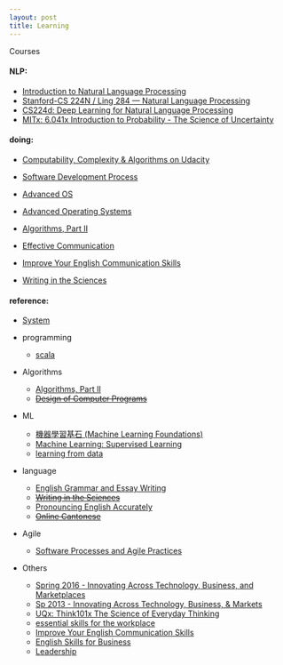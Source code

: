```yaml
---
layout: post
title: Learning
---
```

Courses

#### NLP:
   * [Introduction to Natural Language Processing
](https://www.coursera.org/learn/natural-language-processing/home/welcome)
   * [Stanford-CS 224N / Ling 284  —  Natural Language Processing](http://web.stanford.edu/class/cs224n/syllabus.shtml)
   * [CS224d: Deep Learning for Natural Language Processing](http://cs224d.stanford.edu/)
   * [MITx: 6.041x Introduction to Probability - The Science of Uncertainty](https://courses.edx.org/courses/course-v1:MITx+6.041x_3+2T2016/info)

#### doing: 
  - [Computability, Complexity & Algorithms on Udacity](https://www.udacity.com/wiki/ud061) 
  - [Software Development Process](https://www.udacity.com/course/software-development-process--ud805)
  - [Advanced OS](https://www.udacity.com/course/gt-refresher-advanced-os--ud098) 
  - [Advanced Operating Systems](https://www.udacity.com/course/advanced-operating-systems--ud189)
  - [Algorithms, Part II](https://www.coursera.org/course/algs4partII)    

  - [Effective Communication](https://www.coursera.org/learn/effective-intercultural-communication/home/welcome)
  - [Improve Your English Communication Skills](https://www.coursera.org/learn/professional-emails-english/home/welcome)
  - [Writing in the Sciences](https://lagunita.stanford.edu/courses/Medicine/SciWrite./Fall2015/info)


#### reference:

  * [System](https://github.com/muyun/dev.computersystem/blob/master/constructsystem/README.md) 
  * programming
      - [scala](https://class.coursera.org/progfun-003)

  * Algorithms
     - [Algorithms, Part II](https://www.coursera.org/course/algs4partII)    
     - <del>[Design of Computer Programs](https://www.udacity.com/wiki/cs212) </del>

     
  * ML
     - [機器學習基石 (Machine Learning Foundations)](https://class.coursera.org/ntumlone-003)  
     - [Machine Learning: Supervised Learning](https://www.udacity.com/course/viewer#!/c-ud675/l-684818868/m-640579194)
     - [learning from data](https://work.caltech.edu/telecourse.html)  

  * language 
       - [English Grammar and Essay Writing](https://www.edx.org/course/english-grammar-essay-writing-uc-berkeleyx-colwri2-2x)    
       - <del>[Writing in the Sciences](https://lagunita.stanford.edu/courses/Medicine/SciWrite./Fall2015/info)</del>  
       - [Pronouncing English Accurately](http://www.scs.cuhk.edu.hk/search/course_details.php?l=en&term=161&course_cd=379105&class_cd=01&fm=gc)    
       - <del>[Online Cantonese](https://www.ilc.cuhk.edu.hk/EN/CHResources/Lang_CAN_Adv.aspx)</del>


  * Agile
      - [Software Processes and Agile Practices](https://www.coursera.org/learn/software-processes-and-agile-practices#)

  * Others
     - [Spring 2016 - Innovating Across Technology, Business, and Marketplaces](https://www.cs.princeton.edu/courses/archive/spring16/cos448/reading.html)
     - [Sp 2013 - Innovating Across Technology, Business, & Markets](http://www.cs.princeton.edu/courses/archive/spring13/cos448/web/schedule.html)
     - [UQx: Think101x The Science of Everyday Thinking](https://courses.edx.org/courses/course-v1:UQx+Think101x+1T2016/info)
     - [essential skills for the workplace](https://www.coursera.org/learn/project-management-basics/home/welcome)
     - [Improve Your English Communication Skills](https://www.coursera.org/specializations/improve-english)
     - [English Skills for Business](https://www.coursera.org/specializations/business-english)
     - [Leadership](https://www.coursera.org/learn/leadership-skills/home/welcome)


